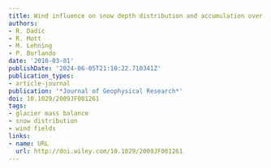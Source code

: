 ```yaml
---
title: Wind influence on snow depth distribution and accumulation over glaciers
authors:
- R. Dadic
- R. Mott
- M. Lehning
- P. Burlando
date: '2010-03-01'
publishDate: '2024-06-05T21:10:22.710341Z'
publication_types:
- article-journal
publication: '*Journal of Geophysical Research*'
doi: 10.1029/2009JF001261
tags:
- glacier mass balance
- snow distribution
- wind fields
links:
- name: URL
  url: http://doi.wiley.com/10.1029/2009JF001261
---
```

